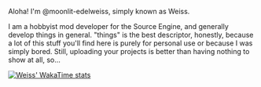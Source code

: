 Aloha! I'm @moonlit-edelweiss, simply known as Weiss.

I am a hobbyist mod developer for the Source Engine, and generally develop things in general.
"things" is the best descriptor, honestly, because a lot of this stuff you'll find here is purely for personal use or because I was simply bored.
Still, uploading your projects is better than having nothing to show at all, so...

[![Weiss' WakaTime stats](https://github-readme-stats.vercel.app/api/wakatime?username=moonlit_edelweiss)](https://github.com/anuraghazra/github-readme-stats)
